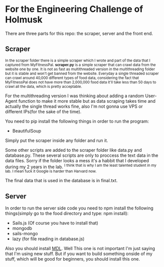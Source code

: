 # For the Engineering Challenge of Holmusk

There are three parts for this repo: the scraper, server and the front end. 

## Scraper

<sub>In the scraper folder there is a simple scraper which I wrote and part of the data that I captured from MyFitnessPal. **scraper.py** is a 
simple scraper that can crawl data from the website one by one. It is not as fast as multithreaded version in the multithreading folder
but it is stable and won't get banned from the website. Everyday a single threaded scraper can crawl around 40,000 different types of food
data, considering the fact that MyFitnessPal does not have more than 2,000,000 food data it'll take less than 50 days to crawl all the data,
which is pretty acceptable. </sub>

For the multithreading version I was thinking about adding a random User-Agent function to make it more stable but as data scraping takes 
time and actually the single thread works fine, also I'm not gonna use VPS or different IPs(for the sake of the time). 

You need to pip install the following things in order to run the program:
- BeautifulSoup

Simply put the scraper inside any folder and run it.

Some other scripts are added to the scraper folder like data.py and database.py. These several scripts are only to proccess the text data in the data files. Sorry if the folder looks a mess it's a habbit that I developed during my 2 years in the lab. <sup>I think that is why I am the least talented student in my lab. I mean fuck it Google is harder than Harvard now.</sup>

The final data that is used in the database is in final.txt.

## Server
In order to run the server side code you need to npm install the following things(simply go to the food directory and type: npm install):
- Sails.js (Of course you have to install that)
- mongodb
- sails-mongo
- lazy (for file reading in database.js)

Also you should install [MDL](http://www.getmdl.io/started/index.html#download). Well This one is not important I'm just saying that I'm using new stuff. But if you want to build something onside of my stuff, which will be good for beginners, you should install this one.

